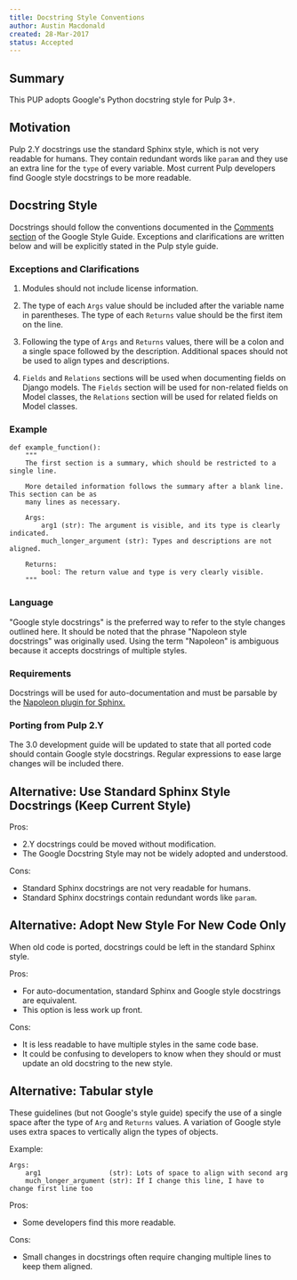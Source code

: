 ```yaml
---
title: Docstring Style Conventions
author: Austin Macdonald
created: 28-Mar-2017
status: Accepted
---
```


## Summary

This PUP adopts Google's Python docstring style for Pulp 3+.

## Motivation

Pulp 2.Y docstrings use the standard Sphinx style, which is not very readable for humans. They
contain redundant words like `param` and they use an extra line for the `type` of every variable.
Most current Pulp developers find Google style docstrings to be more readable.

## Docstring Style

Docstrings should follow the conventions documented in the
[Comments section](https://google.github.io/styleguide/pyguide.html?showone=Comments#Comments)
of the Google Style Guide. Exceptions and clarifications are written below and will be explicitly
stated in the Pulp style guide.

### Exceptions and Clarifications

1. Modules should not include license information.

2. The type of each `Args` value should be included after the variable name in parentheses. The type
of each `Returns` value should be the first item on the line.

3. Following the type of `Args` and `Returns` values, there will be a colon and a single space
followed by the description. Additional spaces should not be used to align types and descriptions.

4. `Fields` and `Relations` sections will be used when documenting fields on Django models.
The `Fields` section will be used for non-related fields on Model classes, the `Relations`
section will be used for related fields on Model classes.

### Example

    def example_function():
        """
        The first section is a summary, which should be restricted to a single line.

        More detailed information follows the summary after a blank line. This section can be as
        many lines as necessary.

        Args:
            arg1 (str): The argument is visible, and its type is clearly indicated.
            much_longer_argument (str): Types and descriptions are not aligned.

        Returns:
            bool: The return value and type is very clearly visible.
        """


### Language

"Google style docstrings" is the preferred way to refer to the style changes outlined here. It
should be noted that the phrase "Napoleon style docstrings" was originally used. Using the term
"Napoleon" is ambiguous because it accepts docstrings of multiple styles.

### Requirements

Docstrings will be used for auto-documentation and must be parsable by the
[Napoleon plugin for Sphinx.](http://www.sphinx-doc.org/en/stable/ext/napoleon.html)


### Porting from Pulp 2.Y

The 3.0 development guide will be updated to state that all ported code should contain Google style
docstrings. Regular expressions to ease large changes will be included there.

## Alternative: Use Standard Sphinx Style Docstrings (Keep Current Style)

Pros:
  - 2.Y docstrings could be moved without modification.
  - The Google Docstring Style may not be widely adopted and understood.

Cons:
  - Standard Sphinx docstrings are not very readable for humans.
  - Standard Sphinx docstrings contain redundant words like `param`.

## Alternative: Adopt New Style For New Code Only

When old code is ported, docstrings could be left in the standard Sphinx style.

Pros:
  - For auto-documentation, standard Sphinx and Google style docstrings are equivalent.
  - This option is less work up front.

Cons:
  - It is less readable to have multiple styles in the same code base.
  - It could be confusing to developers to know when they should or must update an old docstring to the new style.

## Alternative: Tabular style

These guidelines (but not Google's style guide) specify the use of a single space after the type of
`Arg` and `Returns` values. A variation of Google style uses extra spaces to vertically align the
types of objects.

Example:

    Args:
        arg1                 (str): Lots of space to align with second arg
        much_longer_argument (str): If I change this line, I have to change first line too


Pros:
  - Some developers find this more readable.

Cons:
  - Small changes in docstrings often require changing multiple lines to keep them aligned.
